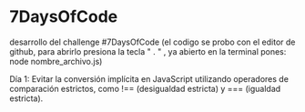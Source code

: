 # 7DaysOfCode
desarrollo del challenge #7DaysOfCode
(el codigo se probo con el editor de github, para abrirlo presiona la tecla " . " , ya abierto en la terminal pones: node nombre_archivo.js)

Día 1: Evitar la conversión implícita en JavaScript utilizando operadores de comparación estrictos, como !== (desigualdad estricta) y === (igualdad estricta).
